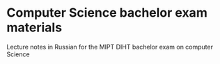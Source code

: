 Computer Science bachelor exam materials
=============

Lecture notes in Russian for the MIPT DIHT bachelor exam on computer Science
